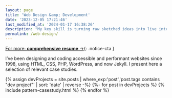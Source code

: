 ```yaml
---
layout: page
title: 'Web Design &amp; Development'
date: '2023-12-05 17:21:46'
last_modified_at: '2024-01-17 16:38:26'
description: "My key skill is turning raw sketched ideas into live interfaces, studying and modifying them through user testing, always keeping a strong eye to usability, performance, and good design balance."
permalink: /web-design/
---
```

[For more: **comprehensive resume**&nbsp;&rarr;](https://dev.minutestomidnight.co.uk){: .notice-cta }

I’ve been designing and coding accessible and performant websites since 1998, using HTML, CSS, PHP, WordPress, and now Jekyll. I present here a selection of relevant case studies. 

<div class="h-feed">
	{% assign devProjects = site.posts | where_exp:'post','post.tags contains "dev project"' | sort: 'date' | reverse -%}
	{%- for post in devProjects %}
	{% include pattern-casestudy.html %}
	{% endfor %}
</div>